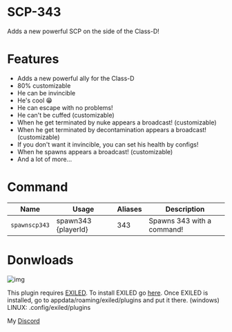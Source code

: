 # SCP-343
Adds a new powerful SCP on the side of the Class-D!

# Features

- Adds a new powerful ally for the Class-D
- 80% customizable
- He can be invincible
- He's cool 😁
- He can escape with no problems!
- He can't be cuffed (customizable)
- When he get terminated by nuke appears a broadcast! (customizable)
- When he get terminated by decontamination appears a broadcast! (customizable)
- If you don't want it invincible, you can set his health by configs!
- When he spawns appears a broadcast! (customizable)
- And a lot of more...

# Command
| Name | Usage | Aliases | Description |
| --- | --- | --- | --- |
| `spawnscp343` | spawn343 {playerId} | 343 | Spawns 343 with a command! |

# Donwloads

![img](https://img.shields.io/github/downloads/An4r3w/scp-343/total?style=for-the-badge)



This plugin requires [EXILED](https://github.com/galaxy119/EXILED/releases/tag/2.1.19).
To install EXILED go [here](https://www.youtube.com/watch?v=EUfzj8OWvQU).
Once EXILED is installed, go to appdata/roaming/exiled/plugins and put it there. (windows)
LINUX: .config/exiled/plugins

My [Discord](http://discordapp.com/users/689841358600536096)
